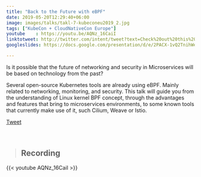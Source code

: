 ```yaml
---
title: "Back to the Future with eBPF"
date: 2019-05-20T12:29:40+06:00
image: images/talks/takl-7-kubeconeu2019_2.jpg
tags: ["KubeCon + CloudNativeCon Europe"]
youtube    : https://youtu.be/AQNz_16CaiI
linktotweet: http://twitter.com/intent/tweet?text=Check%20out%20this%20talk:%20“Back%20to%20the%20Future%20with%20eBPF”%20by%20%40beatrizmrg%20%23eBPF%20%23KubeCon%20%23CloundNativeCon&url=https://youtu.be/AQNz_16CaiI
googleslides: https://docs.google.com/presentation/d/e/2PACX-1vQ2TnihWeinNl3lou5YYgh-oytrCv9BCz0VdwTHcDt8UYsmcyv5ufxKnpx3HrsPY1bWHrFML-wqA8XX/embed?start=false&loop=false&delayms=3000

---
```

Is it possible that the future of networking and security in Microservices will be based on technology from the past? 

Several open-source Kubernetes tools are already using eBPF. Mainly related to networking, monitoring, and security. This talk will guide you from the understanding of Linux kernel BPF concept, through the advantages and features that bring to microservices environments, to some known tools that currently make use of it, such Cilium, Weave or Istio.
<div class="blog-content singleiconp">
    <a href="http://twitter.com/intent/tweet?text=Check%20out%20this%20talk:%20“Cloud-native%20monitoring%20with%20Prometheus”%20by%20%40beatrizmrg%20%23PrometheusIO%20%23codemoMadrid&url=https://b3a.dev/talks/kubeconeu-2019/" target="_blank" class="talklisticons btn btn-dafault btn-details hvr-bounce-to-right"><i class="ion-social-twitter"></i> Tweet</a>
</div>

<br/>
<br/>

> ## Recording
{{< youtube AQNz_16CaiI >}}

<br/>
